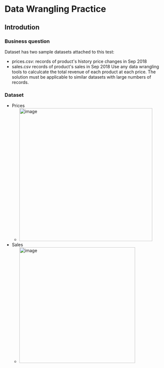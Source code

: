 # Data Wrangling Practice
## Introdution
### Business question
Dataset has two sample datasets attached to this test:
- prices.csv: records of product's history price changes in Sep 2018
- sales.csv records of product's sales in Sep 2018
Use any data wrangling tools to calculcate the total revenue of each product at each price. The solution must be applicable to similar datasets with large numbers of records.
### Dataset
* Prices
   - <img width="433" alt="image" src="https://github.com/thaolinh1403/Data-Wrangling-practise-/assets/147386308/4b506805-fa89-4595-8a64-f73b90eaea45">
* Sales
   - <img width="377" alt="image" src="https://github.com/thaolinh1403/Data-Wrangling-practise-/assets/147386308/c083cc78-53ba-4937-870a-c9dd6ec1e225">


